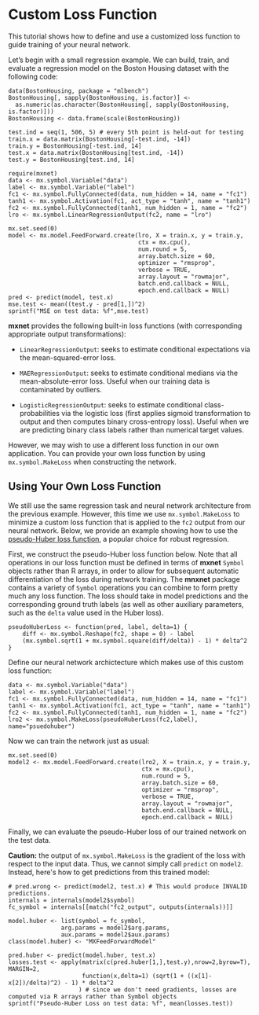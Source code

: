 <!--- Licensed to the Apache Software Foundation (ASF) under one -->
<!--- or more contributor license agreements.  See the NOTICE file -->
<!--- distributed with this work for additional information -->
<!--- regarding copyright ownership.  The ASF licenses this file -->
<!--- to you under the Apache License, Version 2.0 (the -->
<!--- "License"); you may not use this file except in compliance -->
<!--- with the License.  You may obtain a copy of the License at -->

<!---   http://www.apache.org/licenses/LICENSE-2.0 -->

<!--- Unless required by applicable law or agreed to in writing, -->
<!--- software distributed under the License is distributed on an -->
<!--- "AS IS" BASIS, WITHOUT WARRANTIES OR CONDITIONS OF ANY -->
<!--- KIND, either express or implied.  See the License for the -->
<!--- specific language governing permissions and limitations -->
<!--- under the License. -->


# Custom Loss Function

This tutorial shows how to define and use a customized loss function to guide training of your neural network.

Let’s begin with a small regression example. We can build, train, and evaluate a regression model on the Boston Housing dataset with the following code:

```{.python .input  n=1}
data(BostonHousing, package = "mlbench")
BostonHousing[, sapply(BostonHousing, is.factor)] <-
  as.numeric(as.character(BostonHousing[, sapply(BostonHousing, is.factor)]))
BostonHousing <- data.frame(scale(BostonHousing))

test.ind = seq(1, 506, 5) # every 5th point is held-out for testing
train.x = data.matrix(BostonHousing[-test.ind, -14])
train.y = BostonHousing[-test.ind, 14]
test.x = data.matrix(BostonHousing[test.ind, -14])
test.y = BostonHousing[test.ind, 14]
```

```{.python .input  n=2}
require(mxnet)
data <- mx.symbol.Variable("data")
label <- mx.symbol.Variable("label")
fc1 <- mx.symbol.FullyConnected(data, num_hidden = 14, name = "fc1")
tanh1 <- mx.symbol.Activation(fc1, act_type = "tanh", name = "tanh1")
fc2 <- mx.symbol.FullyConnected(tanh1, num_hidden = 1, name = "fc2")
lro <- mx.symbol.LinearRegressionOutput(fc2, name = "lro")

mx.set.seed(0)
model <- mx.model.FeedForward.create(lro, X = train.x, y = train.y,
                                     ctx = mx.cpu(),
                                     num.round = 5,
                                     array.batch.size = 60,
                                     optimizer = "rmsprop",
                                     verbose = TRUE,
                                     array.layout = "rowmajor",
                                     batch.end.callback = NULL,
                                     epoch.end.callback = NULL)
pred <- predict(model, test.x)
mse.test <- mean((test.y - pred[1,])^2)
sprintf("MSE on test data: %f",mse.test)
```

**mxnet** provides the following built-in loss functions (with corresponding appropriate output transformations):

- ``LinearRegressionOutput``: seeks to estimate conditional expectations via the mean-squared-error loss.

- ``MAERegressionOutput``: seeks to estimate conditional medians via the mean-absolute-error loss. Useful when our training data is contaminated by outliers.

- ``LogisticRegressionOutput``: seeks to estimate conditional class-probabilities via the logistic loss (first applies sigmoid transformation to output and then computes binary cross-entropy loss). Useful when we are predicting binary class labels rather than numerical target values. 

However, we may wish to use a different loss function in our own application. 
You can provide your own loss function by using ``mx.symbol.MakeLoss`` when constructing the network.

## Using Your Own Loss Function

We still use the same regression task and neural network architecture from the previous example. However, this time we use ``mx.symbol.MakeLoss`` to minimize a custom loss function that is applied to the ``fc2`` output from our neural network.  Below, we provide an example showing how to use the [pseudo-Huber loss function](https://en.wikipedia.org/wiki/Huber_loss#Pseudo-Huber_loss_function), a popular choice for robust regression.

First, we construct the pseudo-Huber loss function below. Note that all operations in our loss function must be defined in terms of **mxnet** ``Symbol`` objects rather than R arrays, in order to allow for subsequent automatic differentiation of the loss during network training.  The **mnxnet** package contains a variety of ``Symbol`` operations you can combine to form pretty much any loss function.  The loss should take in model predictions and the corresponding ground truth labels (as well as other auxiliary parameters, such as the ``delta`` value used in the Huber loss).

```{.python .input  n=4}
pseudoHuberLoss <- function(pred, label, delta=1) {
    diff <- mx.symbol.Reshape(fc2, shape = 0) - label
    (mx.symbol.sqrt(1 + mx.symbol.square(diff/delta)) - 1) * delta^2
}
```

Define our neural network archictecture which makes use of this custom loss function:

```{.python .input  n=5}
data <- mx.symbol.Variable("data")
label <- mx.symbol.Variable("label")
fc1 <- mx.symbol.FullyConnected(data, num_hidden = 14, name = "fc1")
tanh1 <- mx.symbol.Activation(fc1, act_type = "tanh", name = "tanh1")
fc2 <- mx.symbol.FullyConnected(tanh1, num_hidden = 1, name = "fc2")
lro2 <- mx.symbol.MakeLoss(pseudoHuberLoss(fc2,label), name="psuedohuber")
```

Now we can train the network just as usual:

```{.python .input  n=6}
mx.set.seed(0)
model2 <- mx.model.FeedForward.create(lro2, X = train.x, y = train.y,
                                      ctx = mx.cpu(),
                                      num.round = 5,
                                      array.batch.size = 60,
                                      optimizer = "rmsprop",
                                      verbose = TRUE,
                                      array.layout = "rowmajor",
                                      batch.end.callback = NULL,
                                      epoch.end.callback = NULL)
```

Finally, we can evaluate the pseudo-Huber loss of our trained network on the test data.

**Caution:** the output of ``mx.symbol.MakeLoss`` is the gradient of the loss with respect to the input data. 
Thus, we cannot simply call ``predict`` on ``model2``.
Instead, here's how to get predictions from this trained model:

```{.python .input  n=8}
# pred.wrong <- predict(model2, test.x) # This would produce INVALID predictions.
internals = internals(model2$symbol)
fc_symbol = internals[[match("fc2_output", outputs(internals))]]

model.huber <- list(symbol = fc_symbol,
               arg.params = model2$arg.params,
               aux.params = model2$aux.params)
class(model.huber) <- "MXFeedForwardModel"

pred.huber <- predict(model.huber, test.x)
losses.test <- apply(matrix(c(pred.huber[1,],test.y),nrow=2,byrow=T), MARGIN=2, 
                     function(x,delta=1) (sqrt(1 + ((x[1]-x[2])/delta)^2) - 1) * delta^2
                    ) # since we don't need gradients, losses are computed via R arrays rather than Symbol objects 
sprintf("Pseudo-Huber Loss on test data: %f", mean(losses.test))
```
